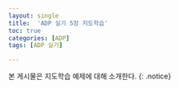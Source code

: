 ```yaml
---
layout: single
title:  'ADP 실기 5장 지도학습'
toc: true
categories: [ADP]
tags: [ADP 실기]

---
```


본 게시물은 지도학습 예제에 대해 소개한다.
{: .notice}
